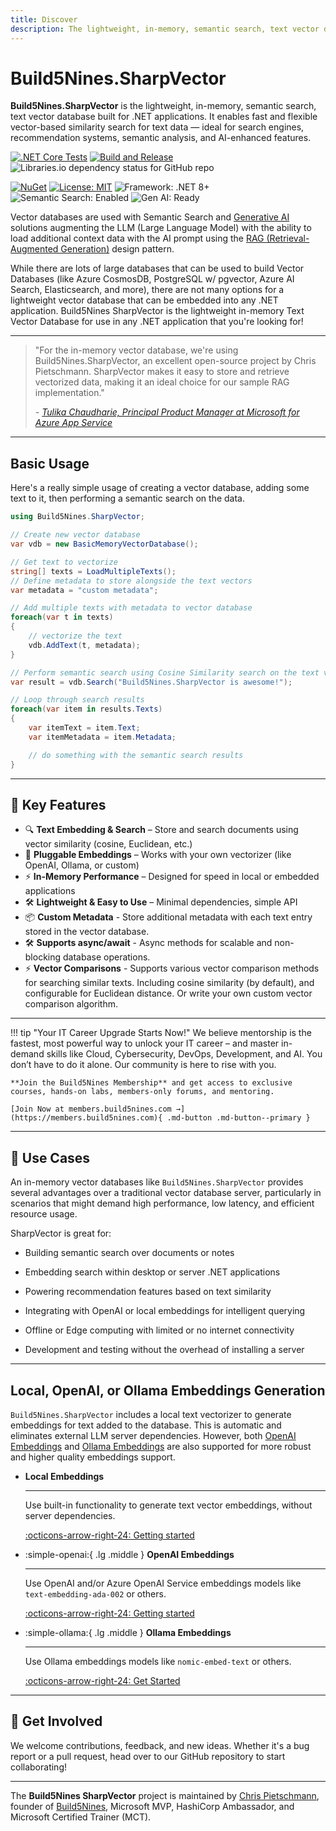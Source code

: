 ```yaml
---
title: Discover
description: The lightweight, in-memory, semantic search, text vector database for .NET that powers intelligent search and recommendation features.
---
```

# Build5Nines.SharpVector

**Build5Nines.SharpVector** is the lightweight, in-memory, semantic search, text vector database built for .NET applications. It enables fast and flexible vector-based similarity search for text data — ideal for search engines, recommendation systems, semantic analysis, and AI-enhanced features.

[![.NET Core Tests](https://github.com/Build5Nines/SharpVector/actions/workflows/dotnet-tests.yml/badge.svg)](https://github.com/Build5Nines/SharpVector/actions/workflows/dotnet-tests.yml)
[![Build and Release](https://github.com/Build5Nines/SharpVector/actions/workflows/build-release.yml/badge.svg)](https://github.com/Build5Nines/SharpVector/actions/workflows/build-release.yml)
![Libraries.io dependency status for GitHub repo](https://img.shields.io/librariesio/github/build5nines/sharpvector)

[![NuGet](https://img.shields.io/nuget/v/Build5Nines.SharpVector.svg)](https://www.nuget.org/packages/Build5Nines.SharpVector/)
[![License: MIT](https://img.shields.io/badge/License-MIT-blue.svg)](LICENSE)
![Framework: .NET 8+](https://img.shields.io/badge/framework-.NET%208%2B-blue)
![Semantic Search: Enabled](https://img.shields.io/badge/semantic%20search-enabled-purple)
![Gen AI: Ready](https://img.shields.io/badge/Gen%20AI-ready-purple)

<!--
![GitHub contributors](https://img.shields.io/github/contributors/Build5Nines/SharpVector)
<!-- https://buttons.github.io/ -->
<!--
<a class="github-button" href="https://github.com/Build5Nines/SharpVector" data-color-scheme="no-preference: light; light: light; dark: dark;" data-icon="octicon-star" data-size="large" data-show-count="true" aria-label="Star Build5Nines/SharpVector on GitHub">Star</a>
-->

Vector databases are used with Semantic Search and [Generative AI](https://build5nines.com/what-is-generative-ai/?utm_source=github&utm_medium=sharpvector) solutions augmenting the LLM (Large Language Model) with the ability to load additional context data with the AI prompt using the [RAG (Retrieval-Augmented Generation)](https://build5nines.com/what-is-retrieval-augmented-generation-rag/?utm_source=github&utm_medium=sharpvector) design pattern.

While there are lots of large databases that can be used to build Vector Databases (like Azure CosmosDB, PostgreSQL w/ pgvector, Azure AI Search, Elasticsearch, and more), there are not many options for a lightweight vector database that can be embedded into any .NET application. Build5Nines SharpVector is the lightweight in-memory Text Vector Database for use in any .NET application that you're looking for!

---

> "For the in-memory vector database, we're using Build5Nines.SharpVector, an excellent open-source project by Chris Pietschmann. SharpVector makes it easy to store and retrieve vectorized data, making it an ideal choice for our sample RAG implementation."
>
> _- [Tulika Chaudharie, Principal Product Manager at Microsoft for Azure App Service](https://azure.github.io/AppService/2024/09/03/Phi3-vector.html)_

---

## Basic Usage

Here's a really simple usage of creating a vector database, adding some text to it, then performing a semantic search on the data.

```csharp
using Build5Nines.SharpVector;

// Create new vector database
var vdb = new BasicMemoryVectorDatabase();

// Get text to vectorize
string[] texts = LoadMultipleTexts();
// Define metadata to store alongside the text vectors
var metadata = "custom metadata";

// Add multiple texts with metadata to vector database
foreach(var t in texts)
{
    // vectorize the text
    vdb.AddText(t, metadata);
}

// Perform semantic search using Cosine Similarity search on the text vectors in the database
var result = vdb.Search("Build5Nines.SharpVector is awesome!");

// Loop through search results
foreach(var item in results.Texts)
{
    var itemText = item.Text;
    var itemMetadata = item.Metadata;

    // do something with the semantic search results
}
```

---

## 🚀 Key Features

- 🔍 **Text Embedding & Search** – Store and search documents using vector similarity (cosine, Euclidean, etc.)
- 🧠 **Pluggable Embeddings** – Works with your own vectorizer (like OpenAI, Ollama, or custom)
- ⚡ **In-Memory Performance** – Designed for speed in local or embedded applications
- 🛠️ **Lightweight & Easy to Use** – Minimal dependencies, simple API
- 📦 **Custom Metadata** - Store additional metadata with each text entry stored in the vector database.
- 🛠️ **Supports async/await** - Async methods for scalable and non-blocking database operations.
- ⚡ **Vector Comparisons** - Supports various vector comparison methods for searching similar texts. Including cosine similarity (by default), and configurable for Euclidean distance. Or write your own custom vector comparison algorithm.

---

!!! tip "Your IT Career Upgrade Starts Now!"
    We believe mentorship is the fastest, most powerful way to unlock your IT career – and master in-demand skills like Cloud, Cybersecurity, DevOps, Development, and AI. You don’t have to do it alone. Our community is here to rise with you.

    **Join the Build5Nines Membership** and get access to exclusive courses, hands-on labs, members-only forums, and mentoring.

    [Join Now at members.build5nines.com →](https://members.build5nines.com){ .md-button .md-button--primary }

---

## 🧠 Use Cases

An in-memory vector databases like `Build5Nines.SharpVector` provides several advantages over a traditional vector database server, particularly in scenarios that might demand high performance, low latency, and efficient resource usage.

SharpVector is great for:

- Building semantic search over documents or notes

- Embedding search within desktop or server .NET applications

- Powering recommendation features based on text similarity

- Integrating with OpenAI or local embeddings for intelligent querying

- Offline or Edge computing with limited or no internet connectivity

- Development and testing without the overhead of installing a server

---

## Local, OpenAI, or Ollama Embeddings Generation

`Build5Nines.SharpVector` includes a local text vectorizer to generate embeddings for text added to the database. This is automatic and eliminates external LLM server dependencies. However, both [OpenAI Embeddings](embeddings/openai/index.md) and [Ollama Embeddings](embeddings/ollama/index.md) are also supported for more robust and higher quality embeddings support.

<div class="grid cards" markdown>

-   __Local Embeddings__

    ---

    Use built-in functionality to generate text vector embeddings, without server dependencies.

    [:octicons-arrow-right-24: Getting started](get-started/index.md)

-   :simple-openai:{ .lg .middle } __OpenAI Embeddings__

    ---

    Use OpenAI and/or Azure OpenAI Service embeddings models like `text-embedding-ada-002` or others.

    [:octicons-arrow-right-24: Getting started](embeddings/openai/index.md)

-   :simple-ollama:{ .lg .middle } __Ollama Embeddings__

    ---

    Use Ollama embeddings models like `nomic-embed-text` or others.

    [:octicons-arrow-right-24: Get Started](embeddings/ollama/index.md)

</div>

---

## 🙌 Get Involved

We welcome contributions, feedback, and new ideas. Whether it's a bug report or a pull request, head over to our GitHub repository to start collaborating!

---

The **Build5Nines SharpVector** project is maintained by [Chris Pietschmann](https://pietschsoft.com?utm_source=github&utm_medium=sharpvector), founder of [Build5Nines](https://build5nines.com?utm_source=github&utm_medium=sharpvector), Microsoft MVP, HashiCorp Ambassador, and Microsoft Certified Trainer (MCT).
